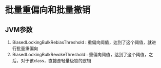 # 批量重偏向和批量撤销




## JVM参数
1. BiasedLockingBulkRebiasThreshold : 重偏向阈值，达到了这个阈值，就进行批量重偏向
2. BiasedLockingBulkRevokeThreshold : 重偏向阈值，达到了这个阈值，之后，对于该class，直接走轻量级锁的逻辑
